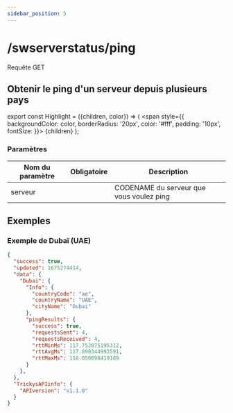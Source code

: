 ```yaml
---
sidebar_position: 5
---
```


# /swserverstatus/ping

<Highlight color="#25c2a0">Requête GET</Highlight>


## Obtenir le ping d'un serveur depuis plusieurs pays

export const Highlight = ({children, color}) => ( <span style={{ backgroundColor: color, borderRadius: '20px', color: '#fff', padding: '10px', fontSize: }}>
    {children}
  </span> );

### Paramètres

| Nom du paramètre |        Obligatoire        | Description                              |
| ---------------- |:-------------------------:| ---------------------------------------- |
| serveur          | <i class="fas fa-fw fa-check-circle text-success"></i> | CODENAME du serveur que vous voulez ping |

## Exemples
### Exemple de Dubaï (UAE)
```json
{
  "success": true,
  "updated": 1675274414,
  "data": {
    "Dubai": {
      "Info": {
        "countryCode": "ae",
        "countryName": "UAE",
        "cityName": "Dubai"
      },
      "pingResults": {
        "success": true,
        "requestsSent": 4,
        "requestsReceived": 4,
        "rttMinMs": 117.752075195312,
        "rttAvgMs": 117.898344993591,
        "rttMaxMs": 118.050098419189
      }
    },
  },
  "TrickysAPIinfo": {
    "APIversion": "v1.1.0"
  }
}
```